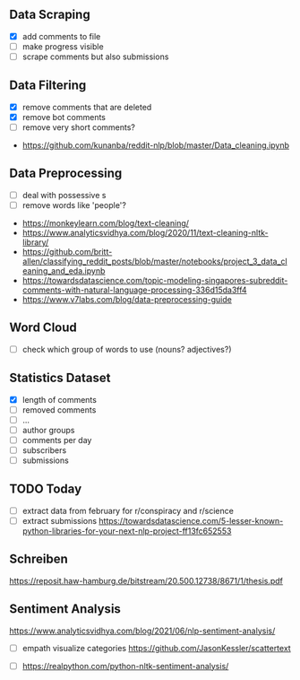 ## Data Scraping ##
- [x] add comments to file
- [ ] make progress visible
- [ ] scrape comments but also submissions

## Data Filtering ##
- [x] remove comments that are deleted
- [x] remove bot comments
- [ ] remove very short comments?

* https://github.com/kunanba/reddit-nlp/blob/master/Data_cleaning.ipynb

## Data Preprocessing ##
- [ ] deal with possessive s
- [ ] remove words like 'people'?

* https://monkeylearn.com/blog/text-cleaning/
* https://www.analyticsvidhya.com/blog/2020/11/text-cleaning-nltk-library/
* https://github.com/britt-allen/classifying_reddit_posts/blob/master/notebooks/project_3_data_cleaning_and_eda.ipynb
* https://towardsdatascience.com/topic-modeling-singapores-subreddit-comments-with-natural-language-processing-336d15da3ff4
* https://www.v7labs.com/blog/data-preprocessing-guide

## Word Cloud ##
- [ ] check which group of words to use (nouns? adjectives?)

## Statistics Dataset ##
- [x] length of comments 
- [ ] removed comments
- [ ] ...
- [ ] author groups
- [ ] comments per day
- [ ] subscribers
- [ ] submissions

## TODO Today ##
- [ ] extract data from february for r/conspiracy and r/science
- [ ] extract submissions
https://towardsdatascience.com/5-lesser-known-python-libraries-for-your-next-nlp-project-ff13fc652553

## Schreiben ##
https://reposit.haw-hamburg.de/bitstream/20.500.12738/8671/1/thesis.pdf

## Sentiment Analysis ##
https://www.analyticsvidhya.com/blog/2021/06/nlp-sentiment-analysis/
- [ ] empath visualize categories
https://github.com/JasonKessler/scattertext
- [ ] https://realpython.com/python-nltk-sentiment-analysis/

